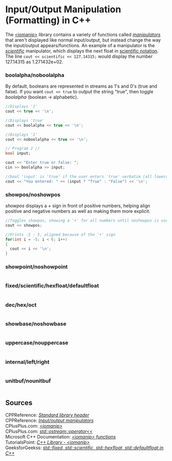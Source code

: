 # Input/Output Manipulation (Formatting) in C++
The [\<iomanip\>](https://en.cppreference.com/w/cpp/header/iomanip) library contains a variety of functions called [_manipulators_](https://www.cplusplus.com/reference/ostream/ostream/operator%3C%3C/) that aren't displayed like normal input/output, but instead change the way the input/output 
appears/functions. An example of a manipulator is the [_scientific_](https://en.cppreference.com/w/cpp/io/manip/fixed) manipulator, which displays the next float in 
[scientific notation](https://www.chem.tamu.edu/class/fyp/mathrev/mr-scnot.html). The line `cout << scientific << 127.14315;` would display the number 127.14315
as 1.271432e+02.

### boolalpha/noboolalpha
By default, booleans are represented in streams as 1's and 0's (true and false). If you want `cout << true` to output the string "true", then toggle _boolalpha_ 
(boolean -> alphabetic).
```C++
//Displays '1'
cout << true << '\n';

//Displays 'true'
cout << boolalpha << true << '\n';

//Displays '1'
cout << noboolalpha << true << '\n';

// Program 2 //
bool input;

cout << "Enter true or false: ";
cin >> boolalpha >> input;

//bool 'input' is 'true' if the user enters 'true' verbatim (all lowercase)
cout << "You entered: " << (input ? "True" : "False") << '\n';
```

### showpos/noshowpos
_showpos_ displays a _+_ sign in front of positive numbers, helping align positive and negative numbers as well as making them more explicit.

```C++
//Toggles showpos, showing a '+' for all numbers until noshowpos is used
cout << showpos;

//Prints -5 - 5, aligned because of the '+' sign
for(int i = -5; i < 6; i++)
{
  cout << i << '\n';
}
```

### showpoint/noshowpoint


```C++

```

### fixed/scientific/hexfloat/defaultfloat


```C++

```

### dec/hex/oct


```C++

```

### showbase/noshowbase


```C++

```

### uppercase/nouppercase


```C++

```

### internal/left/right


```C++

```

### unitbuf/nounitbuf


```C++

```

## Sources
CPPReference: [_Standard library header <iomanip>_](https://en.cppreference.com/w/cpp/header/iomanip) <br />
CPPReference: [_Input/output manipulators_](https://en.cppreference.com/w/cpp/io/manip) <br />
CPlusPlus.com: [_\<iomanip\>_](https://www.cplusplus.com/reference/iomanip/) <br />
CPlusPlus.com: [_std::ostream::operator<<_](https://www.cplusplus.com/reference/ostream/ostream/operator%3C%3C/) <br />
Microsoft C++ Documentation: [_\<iomanip\> functions_](https://docs.microsoft.com/en-us/cpp/standard-library/iomanip-functions?view=msvc-160) <br />
TutorialsPoint: [_C++ Library - \<iomanip\>_](https://www.tutorialspoint.com/cpp_standard_library/iomanip.htm) <br />
GeeksforGeekss: [_std::fixed, std::scientific, std::hexfloat, std::defaultfloat in C++_](https://www.geeksforgeeks.org/stdfixed-stdscientific-stdhexfloat-stddefaultfloat-c/) <br />
